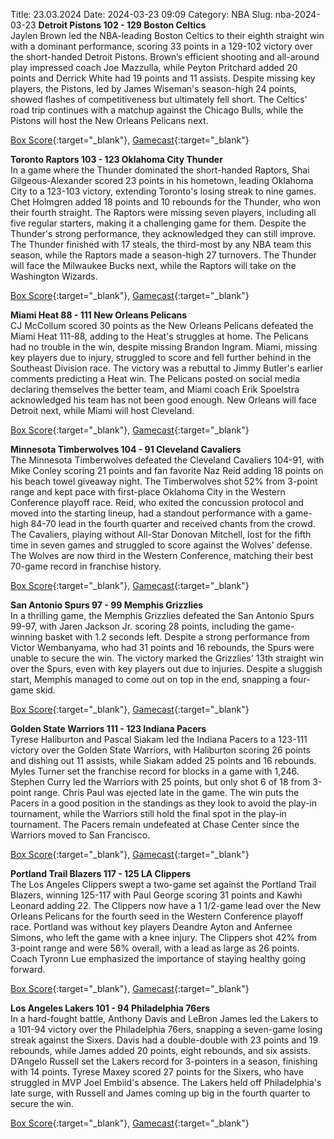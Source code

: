 Title: 23.03.2024
Date: 2024-03-23 09:09
Category: NBA 
Slug: nba-2024-03-23 
**Detroit Pistons 102 - 129 Boston Celtics**  
Jaylen Brown led the NBA-leading Boston Celtics to their eighth straight win with a dominant performance, scoring 33 points in a 129-102 victory over the short-handed Detroit Pistons. Brown’s efficient shooting and all-around play impressed coach Joe Mazzulla, while Peyton Pritchard added 20 points and Derrick White had 19 points and 11 assists. Despite missing key players, the Pistons, led by James Wiseman's season-high 24 points, showed flashes of competitiveness but ultimately fell short. The Celtics’ road trip continues with a matchup against the Chicago Bulls, while the Pistons will host the New Orleans Pelicans next. 

[Box Score](https://www.nba.com/game/bos-vs-det-0022301011/box-score){:target="_blank"}, [Gamecast](https://www.nba.com/game/bos-vs-det-0022301011){:target="_blank"}<br>

**Toronto Raptors 103 - 123 Oklahoma City Thunder**  
In a game where the Thunder dominated the short-handed Raptors, Shai Gilgeous-Alexander scored 23 points in his hometown, leading Oklahoma City to a 123-103 victory, extending Toronto's losing streak to nine games. Chet Holmgren added 18 points and 10 rebounds for the Thunder, who won their fourth straight. The Raptors were missing seven players, including all five regular starters, making it a challenging game for them. Despite the Thunder's strong performance, they acknowledged they can still improve. The Thunder finished with 17 steals, the third-most by any NBA team this season, while the Raptors made a season-high 27 turnovers. The Thunder will face the Milwaukee Bucks next, while the Raptors will take on the Washington Wizards. 

[Box Score](https://www.nba.com/game/okc-vs-tor-0022301012/box-score){:target="_blank"}, [Gamecast](https://www.nba.com/game/okc-vs-tor-0022301012){:target="_blank"}<br>

**Miami Heat 88 - 111 New Orleans Pelicans**  
CJ McCollum scored 30 points as the New Orleans Pelicans defeated the Miami Heat 111-88, adding to the Heat's struggles at home. The Pelicans had no trouble in the win, despite missing Brandon Ingram. Miami, missing key players due to injury, struggled to score and fell further behind in the Southeast Division race. The victory was a rebuttal to Jimmy Butler's earlier comments predicting a Heat win. The Pelicans posted on social media declaring themselves the better team, and Miami coach Erik Spoelstra acknowledged his team has not been good enough. New Orleans will face Detroit next, while Miami will host Cleveland. 

[Box Score](https://www.nba.com/game/nop-vs-mia-0022301013/box-score){:target="_blank"}, [Gamecast](https://www.nba.com/game/nop-vs-mia-0022301013){:target="_blank"}<br>

**Minnesota Timberwolves 104 - 91 Cleveland Cavaliers**  
The Minnesota Timberwolves defeated the Cleveland Cavaliers 104-91, with Mike Conley scoring 21 points and fan favorite Naz Reid adding 18 points on his beach towel giveaway night. The Timberwolves shot 52% from 3-point range and kept pace with first-place Oklahoma City in the Western Conference playoff race. Reid, who exited the concussion protocol and moved into the starting lineup, had a standout performance with a game-high 84-70 lead in the fourth quarter and received chants from the crowd. The Cavaliers, playing without All-Star Donovan Mitchell, lost for the fifth time in seven games and struggled to score against the Wolves' defense. The Wolves are now third in the Western Conference, matching their best 70-game record in franchise history. 

[Box Score](https://www.nba.com/game/cle-vs-min-0022301014/box-score){:target="_blank"}, [Gamecast](https://www.nba.com/game/cle-vs-min-0022301014){:target="_blank"}<br>

**San Antonio Spurs 97 - 99 Memphis Grizzlies**  
In a thrilling game, the Memphis Grizzlies defeated the San Antonio Spurs 99-97, with Jaren Jackson Jr. scoring 28 points, including the game-winning basket with 1.2 seconds left. Despite a strong performance from Victor Wembanyama, who had 31 points and 16 rebounds, the Spurs were unable to secure the win. The victory marked the Grizzlies' 13th straight win over the Spurs, even with key players out due to injuries. Despite a sluggish start, Memphis managed to come out on top in the end, snapping a four-game skid. 

[Box Score](https://www.nba.com/game/mem-vs-sas-0022301015/box-score){:target="_blank"}, [Gamecast](https://www.nba.com/game/mem-vs-sas-0022301015){:target="_blank"}<br>

**Golden State Warriors 111 - 123 Indiana Pacers**  
Tyrese Haliburton and Pascal Siakam led the Indiana Pacers to a 123-111 victory over the Golden State Warriors, with Haliburton scoring 26 points and dishing out 11 assists, while Siakam added 25 points and 16 rebounds. Myles Turner set the franchise record for blocks in a game with 1,246. Stephen Curry led the Warriors with 25 points, but only shot 6 of 18 from 3-point range. Chris Paul was ejected late in the game. The win puts the Pacers in a good position in the standings as they look to avoid the play-in tournament, while the Warriors still hold the final spot in the play-in tournament. The Pacers remain undefeated at Chase Center since the Warriors moved to San Francisco. 

[Box Score](https://www.nba.com/game/ind-vs-gsw-0022301016/box-score){:target="_blank"}, [Gamecast](https://www.nba.com/game/ind-vs-gsw-0022301016){:target="_blank"}<br>

**Portland Trail Blazers 117 - 125 LA Clippers**  
The Los Angeles Clippers swept a two-game set against the Portland Trail Blazers, winning 125-117 with Paul George scoring 31 points and Kawhi Leonard adding 22. The Clippers now have a 1 1/2-game lead over the New Orleans Pelicans for the fourth seed in the Western Conference playoff race. Portland was without key players Deandre Ayton and Anfernee Simons, who left the game with a knee injury. The Clippers shot 42% from 3-point range and were 56% overall, with a lead as large as 26 points. Coach Tyronn Lue emphasized the importance of staying healthy going forward. 

[Box Score](https://www.nba.com/game/lac-vs-por-0022301017/box-score){:target="_blank"}, [Gamecast](https://www.nba.com/game/lac-vs-por-0022301017){:target="_blank"}<br>

**Los Angeles Lakers 101 - 94 Philadelphia 76ers**  
In a hard-fought battle, Anthony Davis and LeBron James led the Lakers to a 101-94 victory over the Philadelphia 76ers, snapping a seven-game losing streak against the Sixers. Davis had a double-double with 23 points and 19 rebounds, while James added 20 points, eight rebounds, and six assists. D’Angelo Russell set the Lakers record for 3-pointers in a season, finishing with 14 points. Tyrese Maxey scored 27 points for the Sixers, who have struggled in MVP Joel Embiid's absence. The Lakers held off Philadelphia's late surge, with Russell and James coming up big in the fourth quarter to secure the win. 

[Box Score](https://www.nba.com/game/phi-vs-lal-0022301018/box-score){:target="_blank"}, [Gamecast](https://www.nba.com/game/phi-vs-lal-0022301018){:target="_blank"}<br>


